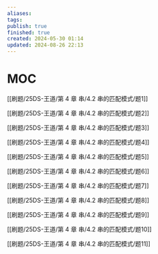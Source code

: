 ```yaml
---
aliases: 
tags: 
publish: true
finished: true
created: 2024-05-30 01:14
updated: 2024-08-26 22:13
---
```

# MOC

[[刷题/25DS-王道/第 4 章 串/4.2 串的匹配模式/题1]]

[[刷题/25DS-王道/第 4 章 串/4.2 串的匹配模式/题2]]

[[刷题/25DS-王道/第 4 章 串/4.2 串的匹配模式/题3]]

[[刷题/25DS-王道/第 4 章 串/4.2 串的匹配模式/题4]]

[[刷题/25DS-王道/第 4 章 串/4.2 串的匹配模式/题5]]

[[刷题/25DS-王道/第 4 章 串/4.2 串的匹配模式/题6]]

[[刷题/25DS-王道/第 4 章 串/4.2 串的匹配模式/题7]]

[[刷题/25DS-王道/第 4 章 串/4.2 串的匹配模式/题8]]

[[刷题/25DS-王道/第 4 章 串/4.2 串的匹配模式/题9]]

[[刷题/25DS-王道/第 4 章 串/4.2 串的匹配模式/题10]]

[[刷题/25DS-王道/第 4 章 串/4.2 串的匹配模式/题11]]
